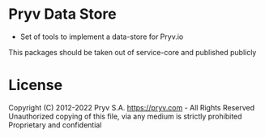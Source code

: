 # Pryv Data Store 

- Set of tools to implement a data-store for Pryv.io

This packages should be taken out of service-core and published publicly
# License
Copyright (C) 2012-2022 Pryv S.A. https://pryv.com - All Rights Reserved
Unauthorized copying of this file, via any medium is strictly prohibited
Proprietary and confidential